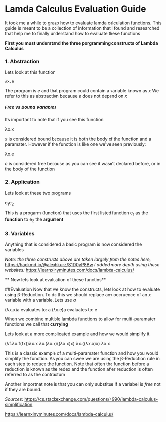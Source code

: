 # Lamda Calculus Evaluation Guide

It took me a while to grasp how to evaluate lamda calculation functions. This guide is meant to be a collection of information that I found and researched that help me to finally understand how to evaluate these functions

**First you must understand the three porgramming constructs of Lambda Calculus**

### 1. Abstraction
Lets look at this function

    λx.e

The program is *e* and that program could contain a variable known as *x* We refer to this as abstraction because *e* does not depend on *x*

##### Free vs Bound Variables

Its important to note that if you see this function

λx.x

*x* is considered bound because it is both the body of the function and a paramater. However if the function is like one we've seen previously:

λx.e

*e* is considered free because as you can see it wasn't declared before, or in the body of the function


### 2. Application
Lets look at these two programs

e<sub>1</sub>e<sub>2</sub>

This is a progarm (function) that uses the first listed function e<sub>1</sub> as the **function** to e<sub>2</sub> the **argument**

### 3. Variables 

Anything that is considered a basic program is now considered the variables

*Note: the three constructs above are taken largely from the notes here,* https://hackmd.io/@alexhkurz/S1D0yP8Bw
*I added more depth using these websites:* 
https://learnxinyminutes.com/docs/lambda-calculus/

** Now lets look at evaluation of these functins**

##Evaluation
Now that we know the constructs, lets look at how to evaluate using β-Reduction.
To do this we should replace any occruence of an *x* variable with a variable. Lets use *a*

(λx.x)a evaluates to: a
(λx.e)a evaluates to: e

When we combine multiple lambda functions to allow for multi-paramater functions we call that **currying**

Lets look at a more complicated example and how we would simplify it

(λf.λx.f(fx))λx.x
λx.(λx.x)((λx.x)x)
λx.((λx.x)x)
λx.x

This is a classic example of a multi-paramater function and how you would simplify the function. As you can swee we are using the β-Reduction rule in each step to reduce the function. Note that often the function before a reduction is known as the redex and the function after reduction is often referred to as the contractum

Another importnat note is that you can only substitue if a variabel is *free* not if they are bound.

*Sources:* https://cs.stackexchange.com/questions/4990/lambda-calculus-simplification

https://learnxinyminutes.com/docs/lambda-calculus/
